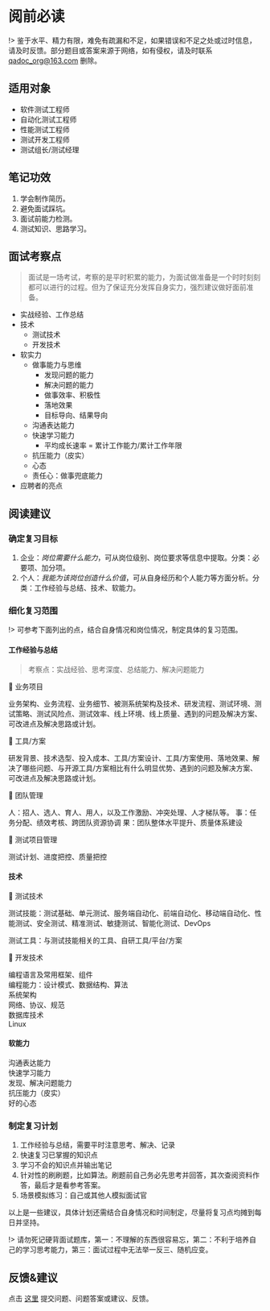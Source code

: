 

# 阅前必读

!> 鉴于水平、精力有限，难免有疏漏和不足，如果错误和不足之处或过时信息，请及时反馈。部分题目或答案来源于网络，如有侵权，请及时联系 qadoc_org@163.com 删除。

## 适用对象

- 软件测试工程师
- 自动化测试工程师
- 性能测试工程师
- 测试开发工程师
- 测试组长/测试经理

## 笔记功效

1. 学会制作简历。
1. 避免面试踩坑。
1. 面试前能力检测。
1. 测试知识、思路学习。

## 面试考察点

> 面试是一场考试，考察的是平时积累的能力，为面试做准备是一个时时刻刻都可以进行的过程。但为了保证充分发挥自身实力，强烈建议做好面前准备。

- 实战经验、工作总结 
- 技术
    - 测试技术
    - 开发技术
- 软实力 
    - 做事能力与思维
        - 发现问题的能力
        - 解决问题的能力
        - 做事效率、积极性
        - 落地效果
        - 目标导向、结果导向
    - 沟通表达能力
    - 快速学习能力
        - 平均成长速率 = 累计工作能力/累计工作年限
    - 抗压能力（皮实）
    - 心态
    - 责任心：做事兜底能力
- 应聘者的亮点

## 阅读建议

### 确定复习目标

1. 企业：*岗位需要什么能力*，可从岗位级别、岗位要求等信息中提取。分类：必要项、加分项。
2. 个人：*我能为该岗位创造什么价值*，可从自身经历和个人能力等方面分析。分类：工作经验与总结、技术、软能力。

### 细化复习范围

!> 可参考下面列出的点，结合自身情况和岗位情况，制定具体的复习范围。

#### 工作经验与总结

> 考察点：实战经验、思考深度、总结能力、解决问题能力

:bookmark: 业务项目

业务架构、业务流程、业务细节、被测系统架构及技术、研发流程、测试环境、测试策略、测试风险点、测试效率、线上环境、线上质量、遇到的问题及解决方案、可改进点及解决思路或计划。

:bookmark: 工具/方案

研发背景、技术选型、投入成本、工具/方案设计、工具/方案使用、落地效果、解决了哪些问题、与开源工具/方案相比有什么明显优势、遇到的问题及解决方案、可改进点及解决思路或计划。

:bookmark: 团队管理

人：招人、选人、育人、用人，以及工作激励、冲突处理、人才梯队等。
事：任务分配、绩效考核、跨团队资源协调
果：团队整体水平提升、质量体系建设

:bookmark: 测试项目管理

测试计划、进度把控、质量把控

#### 技术

:bookmark: 测试技术

测试技能：测试基础、单元测试、服务端自动化、前端自动化、移动端自动化、性能测试、安全测试、精准测试、敏捷测试、智能化测试、DevOps

测试工具：与测试技能相关的工具、自研工具/平台/方案

:bookmark: 开发技术

编程语言及常用框架、组件  
编程能力：设计模式、数据结构、算法  
系统架构  
网络、协议、规范  
数据库技术  
Linux  

#### 软能力
 
沟通表达能力  
快速学习能力  
发现、解决问题能力  
抗压能力（皮实）  
好的心态  

### 制定复习计划

1. 工作经验与总结，需要平时注意思考、解决、记录
2. 快速复习已掌握的知识点
3. 学习不会的知识点并输出笔记
4. 针对性的刷刷题，比如算法。刷题前自己务必先思考并回答，其次查阅资料作答，最后才是看参考答案。
5. 场景模拟练习：自己或其他人模拟面试官

以上是一些建议，具体计划还需结合自身情况和时间制定，尽量将复习点均摊到每日并坚持。

!> 请勿死记硬背面试题库，第一：不理解的东西很容易忘，第二：不利于培养自己的学习思考能力，第三：面试过程中无法举一反三、随机应变。

## 反馈&建议

点击 [这里](https://github.com/qadoc/qa-interview/issues) 提交问题、问题答案或建议、反馈。



